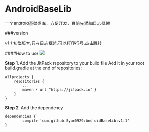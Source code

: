 # AndroidBaseLib
一个android基础类库，方便开发，目前先添加日志框架

###version

v1.1 初始版本,只有日志框架,可以打印行号,点击跳转

####How to use
[![](https://jitpack.io/v/Syun0929/AndroidBaseLib.svg)](https://jitpack.io/#Syun0929/AndroidBaseLib)

**Step 1**. Add the JitPack repository to your build file
Add it in your root build.gradle at the end of repositories:

	allprojects {
		repositories {
			...
			maven { url "https://jitpack.io" }
		}
	}
**Step 2.** Add the dependency

	dependencies {
		    compile 'com.github.Syun0929:AndroidBaseLib:v1.1'
	}
